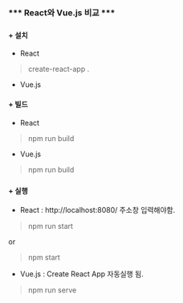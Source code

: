 ### *** React와 Vue.js 비교 ***
###
#### + 설치
+ React
> create-react-app .
+ Vue.js
>
#### + 빌드
+ React
> npm run build
+ Vue.js
> npm run build
###
#### + 실행
+ React :  http://localhost:8080/ 주소창 입력해야함.
> npm run start

or
> npm start
+ Vue.js : Create React App 자동실행 됨.
> npm run serve
